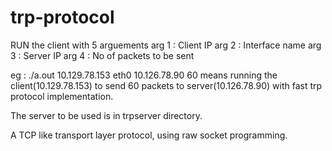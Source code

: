 trp-protocol
============

RUN the client with 5 arguements 
arg 1 : Client IP 
arg 2 : Interface name
arg 3 : Server IP
arg 4 : No of packets to be sent

eg : ./a.out 10.129.78.153 eth0 10.126.78.90 60
means running the client(10.129.78.153) to send 60 packets to server(10.126.78.90) with fast trp protocol implementation.

The server to be used is in trpserver directory.

A TCP like transport layer protocol, using raw socket programming.
